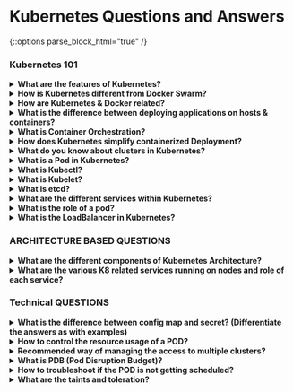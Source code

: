 # Kubernetes Questions and Answers

{::options parse_block_html="true" /}

### <a name="Kubernetes-101">Kubernetes 101</a>

<details>
<summary markdown="span"><b>What are the features of Kubernetes?</b></summary>

<p align="center">
  <img src="assets/k8s-features.png" alt="K8s Features" width="800px" />
</p>

</details>

<details>
<summary markdown="span"><b>How is Kubernetes different from Docker Swarm?</b></summary>

- **Docker Swarm** is Docker’s native, open-source container orchestration platform that is used to cluster and schedule Docker containers. Swarm differs from Kubernetes in the following ways:
- **Docker Swarm** is more convenient to set up but doesn’t have a robust cluster, while Kubernetes is more complicated to set up but the benefit of having the assurance of a robust cluster
- Docker Swarm can’t do auto-scaling (as can Kubernetes); however, Docker scaling is five times faster than Kubernetes
- Docker Swarm doesn’t have a GUI; Kubernetes has a GUI in the form of a dashboard Docker Swarm does automatic load balancing of traffic between containers in a cluster, while Kubernetes requires manual intervention for load balancing such traffic
- Docker requires third-party tools like ELK stack for logging and monitoring, while Kubernetes has integrated tools for the same
Docker Swarm can share storage volumes with any container easily, while Kubernetes can only share storage volumes with containers in the same pod
- Docker can deploy rolling updates but can’t deploy automatic rollbacks; Kubernetes
can deploy rolling updates as well as automatic rollbacks

</details>

<details>
<summary markdown="span"><b>How are Kubernetes & Docker related?</b></summary>

- Docker is an open-source platform used to handle software development.
- Its main benefit is that it packages the settings and dependencies that the software/application needs to run into a container, which allows for portability and several other advantages. Kubernetes allows for the manual linking and orchestration of several containers, running on multiple hosts that have been created using Docker.

</details>

<details>
<summary markdown="span"><b>What is the difference between deploying applications on hosts & containers?</b></summary>

<p align="center">
  <img src="assets/hosts-containers.png" alt="Hosts Containers" width="800px" />
</p>

- Refer to the above diagram. The left side architecture represents deploying applications on hosts. So, this kind of architecture will have an operating system and then the operating system will have a kernel which will have various libraries installed on the operating system needed for the application. So, in this kind of framework you can have n number of applications and all the applications will share the libraries present in that operating system whereas while deploying applications in containers the architecture is a little different.
- This kind of architecture will have a kernel and that is the only thing that’s going to be the only thing common between all the applications. So, if there’s a particular application which needs Java then that particular application we’ll get access to Java and if there’s another application which needs Python then only that particular application will have access to Python.
- The individual blocks that you can see on the right side of the diagram are basically containerized and these are isolated from other applications. So, the applications have the necessary libraries and binaries isolated from the rest of the system, and cannot be encroached by any other application.

</details>

<details>
<summary markdown="span"><b>What is Container Orchestration?</b></summary>

Consider a scenario where you have 5-6 microservices for an application.
Now, these microservices are put in individual containers, but won’t be able to communicate without container orchestration. So, as orchestration means the amalgamation of all instruments playing together in harmony in music, similarly container orchestration means all the services in individual containers working together to fulfill the needs of a single server.

</details>

<details>
<summary markdown="span"><b>How does Kubernetes simplify containerized Deployment?</b></summary>

As a typical application would have a cluster of containers running across multiple hosts, all these containers would need to talk to each other. So, to do this you need something big that would load balance, scale & monitor the containers. Since Kubernetes is cloud-agnostic and can run on any public/private providers it must be your choice simplify containerized deployment.

</details>

<details>
<summary markdown="span"><b>What do you know about clusters in Kubernetes?</b></summary>

The fundamental behind Kubernetes is that we can enforce the desired state management, by which I mean that we can feed the cluster services of a specific configuration, and it will be up to the cluster services to go out and run that configuration in the infrastructure.

<p align="center">
  <img src="assets/k8s-cluster.png" alt="K8s Cluster" width="800px" />
</p>

So, as you can see in the above diagram, the deployment file will have all the configurations required to be fed into the cluster services. Now, the deployment file will be fed to the API and then it will be up to the cluster services to figure out how to schedule these pods in the environment and make sure that the right number of pods are running.
So, the API which sits in front of services, the worker nodes & the Kubelet process that the nodes run, all together make up the Kubernetes Cluster.

</details>

<details>
<summary markdown="span"><b>What is a Pod in Kubernetes?</b></summary>

A cluster of one or more Linux containers makes up a Kubernetes pod, the smallest unit of a Kubernetes application. From the more common scenario of a single container to an advanced use case with numerous tightly coupled containers within a pod, this basic structure allows for an array of designs.

```bash
kubectl get pods -n <namespace-name>
```

</details>

<details>
<summary markdown="span"><b>What is Kubectl?</b></summary>

Kubectl is the platform using which you can pass commands to the cluster.
So, it basically provides the CLI to run commands against the Kubernetes cluster with various ways to create and manage the Kubernetes
component.

</details>

<details>
<summary markdown="span"><b>What is Kubelet?</b></summary>

Consider a scenario where you have 5-6 microservices for an application.
Now, these microservices are put in individual containers, but won’t be able to communicate without container orchestration. So, as orchestration means the amalgamation of all instruments playing together in harmony in music, similarly container orchestration means all the services in individual containers working together to fulfill the needs of a single server.

</details>

<details>
<summary markdown="span"><b>What is etcd?</b></summary>

Etcd is written in Go programming language and is a distributed key-value store used for coordinating between distributed work. So, Etcd stores the configuration data of the Kubernetes cluster, representing the state of the cluster at any given point in time.

</details>

<details>
<summary markdown="span"><b>What are the different services within Kubernetes?</b></summary>

The following are the different types of services used:

<p align="center">
  <img src="assets/k8s-services.png" alt="K8s Services" width="800px" />
</p>

</details>

<details>
<summary markdown="span"><b>What is the role of a pod?</b></summary>

A: A pod in Kubernetes is responsible for holding individual containers. Each pod can hold various containers depending on the configurations and requirements. The containers held within a single pod share the same resources and the same local network, which makes it easier for them to communicate.

</details>


<details>
<summary markdown="span"><b>What is the LoadBalancer in Kubernetes?</b></summary>

A load balancer is one of the most common and standard ways of exposing service. There are two types of load balancer used based on the working environment i.e. either the Internal Load Balancer or the External Load Balancer. The Internal Load Balancer automatically balances load and allocates the pods with the required configuration whereas the External Load Balancer directs the traffic from the external load to the backend pods.

</details>

### <a name="ARCHITECTURE BASED QUESTIONS">ARCHITECTURE BASED QUESTIONS</a>

<details>
<summary markdown="span"><b>What are the different components of Kubernetes Architecture?</b></summary>

The Kubernetes Architecture has mainly 2 components – the master node and the worker node. As you can see in the below diagram, the master and the worker nodes have many inbuilt components within them. The master node has the kube-controller-manager, kube-apiserver,
kube-scheduler, etcd. Whereas the worker node has kubelet and kube-proxy running on each node

<p align="center">
  <img src="assets/k8s-arch.png" alt="Docker Architecture" width="800px" />
</p>

<p align="center">
  <img src="assets/kubernetes-architecture.png" alt="Docker Architecture" width="800px" />
</p>

</details>

<details>
<summary markdown="span"><b>What are the various K8 related services running on nodes and role of each service?</b></summary>

Mainly K8 cluster consists of two type of nodes: master and executor

- master services:
  - <b>kube-apiserver:</b> Master API service which acts like a door to K8 cluster. 
  - <b>kube-scheduler:</b> Schedule PODs according to available resources on executor nodes. 
  - <b>kube-controller-manager:</b> controller is a control loop that watches the shared state of the cluster through the 
    apiserver and makes changes attempting to move the current state towards the desired state

- executor node: (These also runs on master node)
  - <b>kube-proxy:</b> The Kubernetes network proxy runs on each node. This reflects services as defined in the Kubernetes API on 
    each node and can do simple TCP, UDP, and SCTP stream forwarding or round robin TCP, UDP, and SCTP forwarding across a set of backends.
  - <b>kubelet:</b> kubelet takes a set of PodSpecs that are provided through various mechanisms (primarily through the 
    apiserver) and ensures that the containers described in those PodSpecs are running and healthy

</details>

### <a name="Technical Questions">Technical QUESTIONS</a>

<details>
<summary markdown="span"><b>What is the difference between config map and secret? (Differentiate the answers as with examples)</b></summary>

Config maps ideally stores application configuration in a plain text format whereas Secrets store sensitive data like password in an encrypted format. Both config maps and secrets can be used as volume and mounted inside a pod through a pod definition file.

- Configmap
```bash
kubectl create configmap myconfigmap --from-literal=env=dev
```

- Secret
```bash
echo -n ‘admin’ > ./username.txt
echo -n ‘abcd1234’ ./password.txt
kubectl create secret generic mysecret --from-file=./username.txt --from-file=./password.txt
```

<p align="center">
  <img src="assets/configmap-secrets.png" alt="Docker Architecture" width="800px" />
</p>

</details>

<details>
<summary markdown="span"><b>How to control the resource usage of a POD?</b></summary>

With requests and limits resource usage of a POD can be control. 

request: the amount of resources being requested for a container. If a container exceeds its request for resources, it may be throttled back down to it’s request.

limit: an upper cap on the resources a container is able to use. If it tries to exceed this limit it may be terminated if Kubernetes decides that another container needs the resources. If you’re sensitive to pod restarts, it makes sense to have the sum of all container resource limits equal or less than the total resource capacity for your cluster.

</details>

<details>
<summary markdown="span"><b>Recommended way of managing the access to multiple clusters?</b></summary>

kubectl looks for the config file, multiple clusters access information can be specified in this config file. `kubectl config` commands can be used to manage the access to these clusters.

</details>


<details>
<summary markdown="span"><b>What is PDB (Pod Disruption Budget)?</b></summary>

A PDB specifies the number of replicas that an application can tolerate having, relative to how many it is intended to have. For example, a Deployment which has a .spec.replicas: 5 is supposed to have 5 pods at any given time. If its PDB allows for there to be 4 at a time, then the Eviction API will allow voluntary disruption of one, but not two pods, at a time. This is applicable for voluntary disruptions.

</details>

<details>
<summary markdown="span"><b>How to troubleshoot if the POD is not getting scheduled?</b></summary>

There are many factors which can led to unstartable POD. Most common one is running out of resources, use the commands like `kubectl desribe <POD> -n <Namespace>` to see the reason why POD is not started. Also, keep an eye on `kubectl get events` to see all events coming from the cluster.

</details>

<details>
<summary markdown="span"><b>What are the taints and toleration?</b></summary>

Taints allow a node to repel a set of pods. You can set taints on the node and only the POD which have tolerations matching the taints condition will be able to run on those nodes. This is useful in the case when you allocated node for one user and don't want to run the PODs from other users on that node. 

</details>